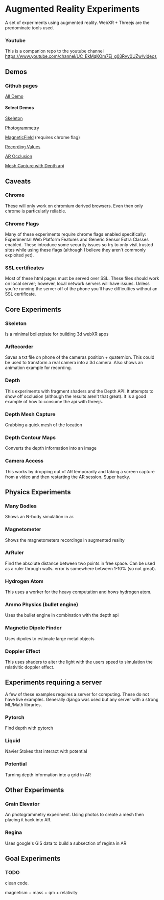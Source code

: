 # Augmented Reality Experiments
A set of experiments using augmented reality. WebXR + Threejs are the predominate tools used. 

### Youtube
This is a companion repo to the youtube channel https://www.youtube.com/channel/UC_EkMqKOm7Ej_g03Ryv0UZw/videos

## Demos

### Github pages
[All Demo](https://graemeniedermayer.github.io/ArExperiments/) 

#### Select Demos
[Skeleton](https://graemeniedermayer.github.io/ArExperiments/html/ArSkeleton.html)

[Photogrammetry](https://graemeniedermayer.github.io/ArExperiments/html/Photogrammetry.html)

[MagneticField](https://graemeniedermayer.github.io/ArExperiments/html/MagneticField.html) (requires chrome flag)

[Recording Values](https://graemeniedermayer.github.io/ArExperiments/html/arRecord.html) 

[AR Occlusion](https://graemeniedermayer.github.io/ArExperiments/html/depthOcclusion.html) 

[Mesh Capture with Depth api](https://graemeniedermayer.github.io/ArExperiments/html/depthMesh.html) 

## Caveats

### Chrome
These will only work on chromium derived browsers. Even then only chrome is particularly reliable.

### Chrome Flags
Many of these experiments require chrome flags enabled specifically: Experimental Web Platform Features and Generic Sensor Extra Classes enabled. These introduce some security issues so try to only visit trusted sites while using these flags (although I believe they aren't commonly exploited yet).

### SSL certificates
Most of these html pages must be served over SSL. These files should work on local server; however, local network servers will have issues. Unless you're running the server off of the phone you'll have difficulties without an SSL certificate.

## Core Experiments

### Skeleton
Is a minimal boilerplate for building 3d webXR apps

### ArRecorder
Saves a txt file on phone of the cameras position + quaternion. This could be used to transform a real camera into a 3d camera. Also shows an animation example for recording.

### Depth
This experiments with fragment shaders and the Depth API.  It attempts to show off occlusion (although the results aren't that great). It is a good example of how to consume the api with threejs.

### Depth Mesh Capture
Grabbing a quick mesh of the location

### Depth Contour Maps
Converts the depth information into an image

### Camera Access
This works by dropping out of AR temporarily and taking a screen capture from a video and then restarting the AR session. Super hacky.

## Physics Experiments

### Many Bodies
Shows an N-body simulation in ar.

### Magnetometer
Shows the magnetometers recordings in augmented reality 

### ArRuler
Find the absolute distance between two points in free space. Can be used as a ruler through walls. error is somewhere between 1-10% (so not great).

### Hydrogen Atom
This uses a worker for the heavy computation and hows hydrogen atom. 

### Ammo Physics (bullet engine)
Uses the bullet engine in combination with the depth api

### Magnetic Dipole Finder
Uses dipoles to estimate large metal objects

### Doppler Effect
This uses shaders to alter the light with the users speed to simulation the relativitic doppler effect.

## Experiments requiring a server
A few of these examples requires a server for computing. These do not have live examples. Generally django was used but any server with a strong ML/Math libraries.

### Pytorch 
Find depth with pytorch

### Liquid
Navier Stokes that interact with potential

### Potential
Turning depth information into a grid in AR

## Other Experiments

### Grain Elevator
An photogrammetry experiment. Using photos to create a mesh then placing it back into AR.

### Regina
Uses google's GIS data to build a subsection of regina in AR

## Goal Experiments
 
### TODO
clean code.

magnetism + mass + qm + relativity
